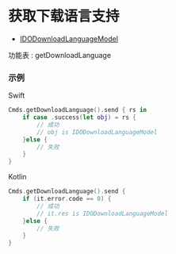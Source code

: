 # 获取下载语言支持
* [IDODownloadLanguageModel](../model/IDODownloadLanguageModel.md)

功能表 : getDownloadLanguage

### 示例

Swift
```swift
Cmds.getDownloadLanguage().send { rs in
    if case .success(let obj) = rs {
        // 成功
        // obj is IDODownloadLanguageModel
    }else {
        // 失败
    }
}
```

Kotlin
```kotlin
Cmds.getDownloadLanguage().send {
    if (it.error.code == 0) {
        // 成功
        // it.res is IDODownloadLanguageModel
    }else {
        // 失败
    }
}
```
